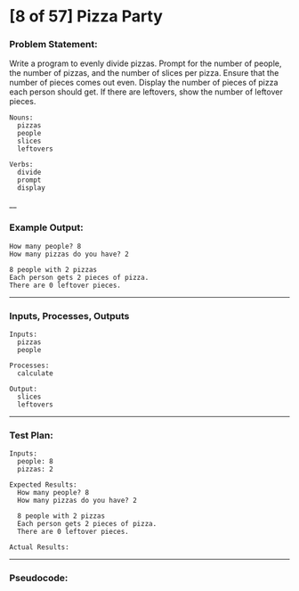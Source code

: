 # [8 of 57] Pizza Party

### Problem Statement:

Write a program to evenly divide pizzas. Prompt for the number of people, the number of pizzas, and the number of slices per pizza. Ensure that the number of pieces comes out even. Display the number of pieces of pizza each person should get. If there are leftovers, show the number of leftover pieces.

    Nouns:
      pizzas
      people
      slices
      leftovers

    Verbs:
      divide
      prompt
      display

__
### Example Output:

    How many people? 8
    How many pizzas do you have? 2

    8 people with 2 pizzas
    Each person gets 2 pieces of pizza.
    There are 0 leftover pieces.

___
### Inputs, Processes, Outputs

    Inputs:
      pizzas
      people

    Processes:
      calculate

    Output:
      slices
      leftovers

___
### Test Plan:

    Inputs:
      people: 8
      pizzas: 2

    Expected Results:
      How many people? 8
      How many pizzas do you have? 2

      8 people with 2 pizzas
      Each person gets 2 pieces of pizza.
      There are 0 leftover pieces.

    Actual Results:

___
### Pseudocode:
